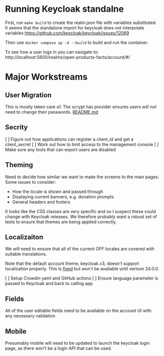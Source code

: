 # Running Keycloak standalne

First, run `make build` to create the realm.json file with variables substituted. It seems that the standalone import for keycloak does not interpolate variables https://github.com/keycloak/keycloak/issues/12069

Then use `docker compose up -d --build` to build and run the container.

To see how a user logs in you can navigate to: http://localhost:5600/realms/open-products-facts/account/#/

# Major Workstreams

## User Migration

This is mostly taken care of. The scrypt has provider ensures users will not need to change their passwords. [README.md](src/README.md)

## Secrity

[ ] Figure out how applications can register a client_id and get a client_secret
[ ] Work out how to limit access to the management console
[ ] Make sure any tools that can export users are disabled

## Theming

Need to decide how similar we want to make the screens to the main pages. Some issues to consider:

 - How the locale is shown and passed through
 - Displaying current banners, e.g. donation prompts
 - General headers and footers

It looks like the CSS classes are very specific and so I suspect these could change with Keycloak releases. We therefore probably want a robust set of tests to ensure that themes are being applied correctly.

## Localizaiton

We will need to ensure that all of the current OFF locales are covered with suitable translations.

Note that the default account theme, keycloak.v3, doesn't support localization properly. This is [fixed](https://github.com/keycloak/keycloak/issues/22507) but won't be available until verison 24.0.0. 

[ ] Setup Crowdin yaml and GitHub actions
[ ] Ensure language parameter is passed to Keycloak and back to calling app

## Fields

All of the user editable fields need to be available on the account UI with any necessary validation

## Mobile

Presumably mobile will need to be updated to launch the keycloak login page, as there won't be a login API that can be used.

